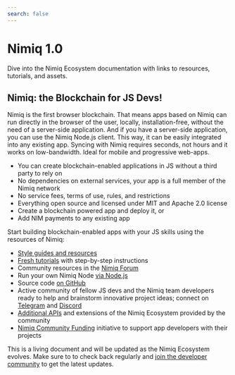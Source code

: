 ```yaml
---
search: false
---
```

# Nimiq 1.0

Dive into the Nimiq Ecosystem documentation with links to resources, tutorials, and assets.

## Nimiq: the Blockchain for JS Devs!

Nimiq is the first browser blockchain. That means apps based on Nimiq can run directly in the browser of the user, locally, installation-free, without the need of a server-side application. And if you have a server-side application, you can use the Nimiq Node.js client. This way, it can be easily integrated into any existing app. Syncing with Nimiq requires seconds, not hours and it works on low-bandwidth. Ideal for mobile and progressive web-apps.

- You can create blockchain-enabled applications in JS without a third party to rely on
- No dependencies on external services, your app is a full member of the Nimiq network
- No service fees, terms of use, rules, and restrictions
- Everything open source and licensed under MIT and Apache 2.0 license
- Create a blockchain powered app and deploy it, or
- Add NIM payments to any existing app

Start building blockchain-enabled apps with your JS skills using the resources of Nimiq:

- [Style guides and resources](https://www.nimiq.com/developers/#nimiq-style)
- [Fresh tutorials](https://www.nimiq.com/developers/#tutorials) with step-by-step instructions
- Community resources in the [Nimiq Forum](https://forum.nimiq.community/)
- Run your own Nimiq Node [via Node.js](https://www.nimiq.com/developers/#run-node)
- Source code [on GitHub](http://github.com/nimiq/)
- Active community of fellow JS devs and the Nimiq team developers ready to help and brainstorm innovative project ideas; connect on [Telegram](https://t.me/joinchat/AAAAAEJW-ozFwo7Er9jpHw) and [Discord](https://discord.gg/cMHemg8)
- [Additional APIs](https://api.nimiqx.com/docs/about) and extensions of the Nimiq Ecosystem provided by the community
- [Nimiq Community Funding](https://forum.nimiq.community/t/nimiq-community-funding-board/61) initiative to support app developers with their projects

This is a living document and will be updated as the Nimiq Ecosystem evolves. Make sure to to check back regularly and [join the developer community](https://nimiq.com/en/#community) to get the latest updates.
